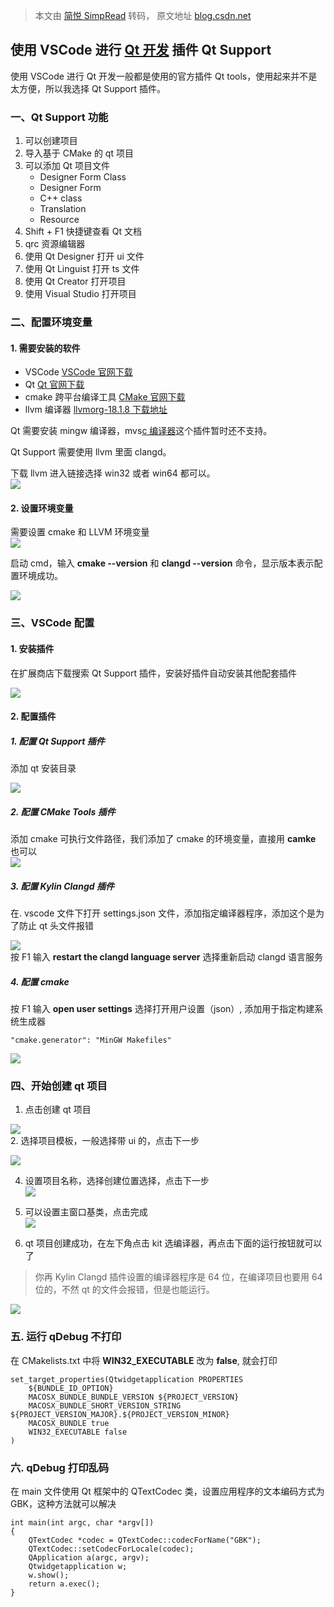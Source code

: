 > 本文由 [简悦 SimpRead](http://ksria.com/simpread/) 转码， 原文地址 [blog.csdn.net](https://blog.csdn.net/qq_54165863/article/details/142812311)

使用 VSCode 进行 [Qt 开发](https://so.csdn.net/so/search?q=Qt%E5%BC%80%E5%8F%91&spm=1001.2101.3001.7020) 插件 Qt Support
----------------------------------------------------------------------------------------------------------------

使用 VSCode 进行 Qt 开发一般都是使用的官方插件 Qt tools，使用起来并不是太方便，所以我选择 Qt Support 插件。

### 一、Qt Support 功能

1.  可以创建项目
2.  导入基于 CMake 的 qt 项目
3.  可以添加 Qt 项目文件
    *   Designer Form Class
    *   Designer Form
    *   C++ class
    *   Translation
    *   Resource
4.  Shift + F1 快捷键查看 Qt 文档
5.  qrc 资源编辑器
6.  使用 Qt Designer 打开 ui 文件
7.  使用 Qt Linguist 打开 ts 文件
8.  使用 Qt Creator 打开项目
9.  使用 Visual Studio 打开项目

### 二、配置环境变量

#### 1. 需要安装的软件

*   VSCode [VSCode 官网下载](https://code.visualstudio.com/Download)
*   Qt [Qt 官网下载](https://download.qt.io/official_releases/online_installers/)
*   cmake 跨平台编译工具 [CMake 官网下载](https://cmake.org/)
*   llvm 编译器 [llvmorg-18.1.8 下载地址](https://github.com/llvm/llvm-project/releases/tag/llvmorg-18.1.8)

Qt 需要安装 mingw 编译器，mvs[c 编译器](https://so.csdn.net/so/search?q=c%E7%BC%96%E8%AF%91%E5%99%A8&spm=1001.2101.3001.7020)这个插件暂时还不支持。

Qt Support 需要使用 llvm 里面 clangd。

下载 llvm 进入链接选择 win32 或者 win64 都可以。  
![](https://i-blog.csdnimg.cn/direct/889537d98fdd4abbb9c0899d0be60eed.png#pic_center)

#### 2. 设置环境变量

需要设置 cmake 和 LLVM 环境变量  
![](https://i-blog.csdnimg.cn/direct/11414911a72f492797d797f1a1be3be1.png#pic_center)

启动 cmd，输入 **cmake --version** 和 **clangd --version** 命令，显示版本表示配置环境成功。

![](https://i-blog.csdnimg.cn/direct/f6bdc2a8ace640a6ba1d67d736f9eec1.png#pic_center)

### 三、VSCode 配置

#### 1. 安装插件

在扩展商店下载搜索 Qt Support 插件，安装好插件自动安装其他配套插件

![](https://i-blog.csdnimg.cn/direct/3674f6c9074a4444b9752b97a227fe15.png#pic_center)

#### 2. 配置插件

##### 1. 配置 Qt Support 插件

添加 qt 安装目录

![](https://i-blog.csdnimg.cn/direct/d7265c064aa94fc2b9aefdece15a3747.png#pic_center)

##### 2. 配置 CMake Tools 插件

添加 cmake 可执行文件路径，我们添加了 cmake 的环境变量，直接用 **camke** 也可以  
![](https://i-blog.csdnimg.cn/direct/251ed95f24064006a71ba8a718de4db4.png#pic_center)

##### 3. 配置 Kylin Clangd 插件

在. vscode 文件下打开 settings.json 文件，添加指定编译器程序，添加这个是为了防止 qt 头文件报错

![](https://i-blog.csdnimg.cn/direct/2a341963825c4fc68d5a426229b34c0d.png#pic_center)  
按 F1 输入 **restart the clangd language server** 选择重新启动 clangd 语言服务

##### 4. 配置 cmake

按 F1 输入 **open user settings** 选择打开用户设置（json）, 添加用于指定构建系统生成器

```
"cmake.generator": "MinGW Makefiles"

```

![](https://i-blog.csdnimg.cn/direct/5068ebf9e47040bfb2896f3b688fa98f.png#pic_center)

### 四、开始创建 qt 项目

1.  点击创建 qt 项目

![](https://i-blog.csdnimg.cn/direct/0b9a3ab60fe446648678df437a53280f.png#pic_center)  
2. 选择项目模板，一般选择带 ui 的，点击下一步

![](https://i-blog.csdnimg.cn/direct/e4fa6bca67134848be378fe04429d16d.png#pic_center)

4.  设置项目名称，选择创建位置选择，点击下一步  
    ![](https://i-blog.csdnimg.cn/direct/9896ca557a9840fb8d553184e03b49a1.png#pic_center)
    
5.  可以设置主窗口基类，点击完成  
    ![](https://i-blog.csdnimg.cn/direct/487acd1540be426a939d374e63800fc0.png#pic_center)
    
6.  qt 项目创建成功，在左下角点击 kit 选编译器，再点击下面的运行按钮就可以了
    

> 你再 Kylin Clangd 插件设置的编译器程序是 64 位，在编译项目也要用 64 位的，不然 qt 的文件会报错，但是也能运行。

![](https://i-blog.csdnimg.cn/direct/ce3a6a0d9461411cb1dbe3604178cc7b.png#pic_center)

### 五. 运行 qDebug 不打印

在 CMakelists.txt 中将 **WIN32_EXECUTABLE** 改为 **false**, 就会打印

```
set_target_properties(Qtwidgetapplication PROPERTIES
    ${BUNDLE_ID_OPTION}
    MACOSX_BUNDLE_BUNDLE_VERSION ${PROJECT_VERSION}
    MACOSX_BUNDLE_SHORT_VERSION_STRING ${PROJECT_VERSION_MAJOR}.${PROJECT_VERSION_MINOR}
    MACOSX_BUNDLE true
    WIN32_EXECUTABLE false
)

```

### 六. qDebug 打印乱码

在 main 文件使用 Qt 框架中的 QTextCodec 类，设置应用程序的文本编码方式为 GBK，这种方法就可以解决

```
int main(int argc, char *argv[])
{
    QTextCodec *codec = QTextCodec::codecForName("GBK");
    QTextCodec::setCodecForLocale(codec);
    QApplication a(argc, argv);
    Qtwidgetapplication w;
    w.show();
    return a.exec();
}

```